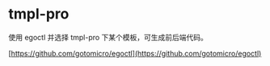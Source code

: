 # tmpl-pro

使用 egoctl 并选择 tmpl-pro 下某个模板，可生成前后端代码。


[https://github.com/gotomicro/egoctl](https://github.com/gotomicro/egoctl)